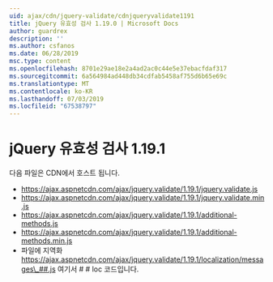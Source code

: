 ```yaml
---
uid: ajax/cdn/jquery-validate/cdnjqueryvalidate1191
title: jQuery 유효성 검사 1.19.0 | Microsoft Docs
author: guardrex
description: ''
ms.author: csfanos
ms.date: 06/28/2019
msc.type: content
ms.openlocfilehash: 8701e29ae18e2a4ad2ac0c44e5e37ebacfdaf317
ms.sourcegitcommit: 6a564984ad448db34cdfab5458af755d6b65e69c
ms.translationtype: MT
ms.contentlocale: ko-KR
ms.lasthandoff: 07/03/2019
ms.locfileid: "67538797"
---
```

# <a name="jquery-validation-1191"></a>jQuery 유효성 검사 1.19.1

다음 파일은 CDN에서 호스트 됩니다.

- https://ajax.aspnetcdn.com/ajax/jquery.validate/1.19.1/jquery.validate.js
- https://ajax.aspnetcdn.com/ajax/jquery.validate/1.19.1/jquery.validate.min.js
- https://ajax.aspnetcdn.com/ajax/jquery.validate/1.19.1/additional-methods.js
- https://ajax.aspnetcdn.com/ajax/jquery.validate/1.19.1/additional-methods.min.js
- 파일에 지역화 https://ajax.aspnetcdn.com/ajax/jquery.validate/1.19.1/localization/messages\_##.js 여기서 # # loc 코드입니다.
